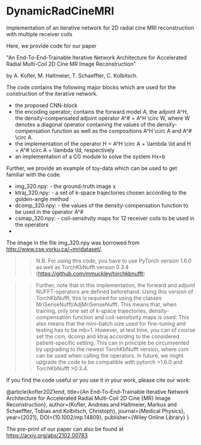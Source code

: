 # DynamicRadCineMRI
Implementation of an iterative network for 2D radial cine MRI reconstruction with multiple receiver coils

Here, we provide code for our paper

"An End-To-End-Trainable Iterative Network Architecture for Accelerated Radial Multi-Coil 2D Cine MR Image Reconstruction"

by A. Kofler, M. Haltmeier, T. Schaeffter, C. Kolbitsch.

The code contains the following major blocks which are used for the construction of the iterative network.

- the proposed CNN-block
- the encoding operator; contains the forward model A, the adjoint A^H, the density-compensated adjoint operator A^# = A^H \circ W, where W denotes a diagonal operator containing the values of the density-compensation function as well as the compositions A^H \circ A and A^# \circ A.
- the implementation of the operator H = A^H \circ A + \lambda \Id and H = A^# \circ A + \lambda \Id, respectively
- an implementation of a CG module to solve the system Hx=b


Further, we provide an example of toy-data which can be used to get familiar with the code. 
- img_320.npy:    -  the ground-truth image x
- ktraj_320.npy:  -  a set of k-space trajectories chosen according to the golden-angle method
- dcomp_320.npy:  -  the values of the density-compensation function to be used in the operator A^#
- csmap_320.npy:  -  coil-sensitvity maps for 12 receiver coils to be used in the operators
- 

The image in the file img_320.npy was borrowed from http://www.cse.yorku.ca/~mridataset/.

>> N.B. For using this code, you have to use PyTorch version 1.6.0 as well as TorchKbNufft version 0.3.4 (https://github.com/mmuckley/torchkbnufft)

>> Further, note that in this implementation, the forward and adjoint NUFFT-operators are defined beforehand. Using this version of TorchKbNufft, this is required for using the classes MriSenseNufft/AdjMriSenseNufft. This means that, when training, only one set of k-space trajectories, density-compensation function and coil-sensitivity maps is used. This also means that the mini-batch size used for fine-tuning and testing has to be mb=1. However, at test time, you can of course set the csm, dcomp and ktraj according to the considered patient-specific setting.
This can in principle be circumvented by upgrading to the newest TorchKbNufft version, where csm can be used when calling the operators. In future, we might upgrade the code to be compatible with pytorch >1.6.0 and TorchKbNufft >0.3.4.

If you find the code useful or you use it in your work, please cite our work:

@article{kofler2021end,
  title={An End-To-End-Trainable Iterative Network Architecture for Accelerated Radial Multi-Coil 2D Cine {MR} Image Reconstruction},
  author={Kofler, Andreas and Haltmeier, Markus and Schaeffter, Tobias and Kolbitsch, Christoph},
  journal={Medical Physics},
  year={2021},
  DOI={10.1002/mp.14809},
  publisher={Wiley Online Library}
}

The pre-print of our paper can also be found at
https://arxiv.org/abs/2102.00783